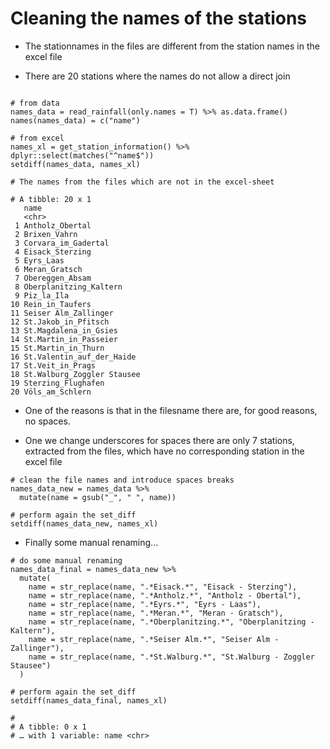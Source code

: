 # Cleaning the names of the stations

- The stationnames in the files are different from the station names in the excel file

- There are 20 stations where the names do not allow a direct join


```

# from data
names_data = read_rainfall(only.names = T) %>% as.data.frame() 
names(names_data) = c("name")

# from excel
names_xl = get_station_information() %>% dplyr::select(matches("^name$"))
setdiff(names_data, names_xl)

# The names from the files which are not in the excel-sheet

# A tibble: 20 x 1
   name                      
   <chr>                     
 1 Antholz_Obertal           
 2 Brixen_Vahrn              
 3 Corvara_im_Gadertal       
 4 Eisack_Sterzing           
 5 Eyrs_Laas                 
 6 Meran_Gratsch             
 7 Obereggen_Absam           
 8 Oberplanitzing_Kaltern    
 9 Piz_la_Ila                
10 Rein_in_Taufers           
11 Seiser Alm_Zallinger      
12 St.Jakob_in_Pfitsch       
13 St.Magdalena_in_Gsies     
14 St.Martin_in_Passeier     
15 St.Martin_in_Thurn        
16 St.Valentin_auf_der_Haide 
17 St.Veit_in_Prags          
18 St.Walburg_Zoggler Stausee
19 Sterzing_Flughafen        
20 Völs_am_Schlern 

```
- One of the reasons is that in the filesname there are, for good reasons, no spaces.

- One we change underscores for spaces there are only 7 stations, extracted from the files, which have no corresponding station in the excel file

```
# clean the file names and introduce spaces breaks
names_data_new = names_data %>%
  mutate(name = gsub("_", " ", name))

# perform again the set_diff
setdiff(names_data_new, names_xl)
```
- Finally some manual renaming...

```
# do some manual renaming
names_data_final = names_data_new %>% 
  mutate(
    name = str_replace(name, ".*Eisack.*", "Eisack - Sterzing"),
    name = str_replace(name, ".*Antholz.*", "Antholz - Obertal"),
    name = str_replace(name, ".*Eyrs.*", "Eyrs - Laas"),
    name = str_replace(name, ".*Meran.*", "Meran - Gratsch"),
    name = str_replace(name, ".*Oberplanitzing.*", "Oberplanitzing - Kaltern"),
    name = str_replace(name, ".*Seiser Alm.*", "Seiser Alm - Zallinger"),
    name = str_replace(name, ".*St.Walburg.*", "St.Walburg - Zoggler Stausee")
  )

# perform again the set_diff
setdiff(names_data_final, names_xl)

#
# A tibble: 0 x 1
# … with 1 variable: name <chr>

```


